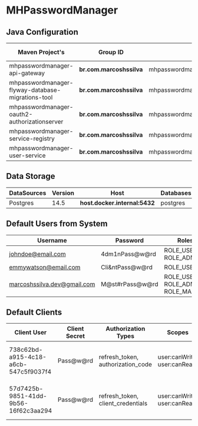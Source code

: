 # MHPasswordManager

## Java Configuration
| Maven Project's                                   | Group ID                 | Artifact ID                                       | Version            | Java Version | Spring Boot | Spring Cloud |
|---------------------------------------------------|--------------------------|---------------------------------------------------|--------------------|--------------|-------------|--------------|
| mhpasswordmanager-api-gateway                     | **br.com.marcoshssilva** | mhpasswordmanager.api.gateway                     | **0.0.1-SNAPSHOT** | temurin-11   | 2.7.3       | 2021.0.3     |
| mhpasswordmanager-flyway-database-migrations-tool | **br.com.marcoshssilva** | mhpasswordmanager.flyway.database.migrations.tool | **0.0.1-SNAPSHOT** | temurin-11   | 2.7.3       | 2021.0.3     |
| mhpasswordmanager-oauth2-authorizationserver      | **br.com.marcoshssilva** | mhpasswordmanager.oauth2.authorization.server     | **0.0.1-SNAPSHOT** | temurin-11   | 2.7.3       | 2021.0.3     |
| mhpasswordmanager-service-registry                | **br.com.marcoshssilva** | mhpasswordmanager.service.registry                | **0.0.1-SNAPSHOT** | temurin-11   | 2.7.3       | 2021.0.3     |
| mhpasswordmanager-user-service                    | **br.com.marcoshssilva** | mhpasswordmanager.userservice                     | **0.0.1-SNAPSHOT** | temurin-11   | 2.7.3       | 2021.0.3     |

## Data Storage
| DataSources | Version | Host                          | Databases | Schemas  | Username | Password |
|-------------|---------|-------------------------------|-----------|----------|----------|----------|
| Postgres    | 14.5    | **host.docker.internal:5432** | postgres  | db_users | postgres | postgres |

## Default Users from System
| Username                    | Password        | Roles                              |
|-----------------------------|-----------------|------------------------------------|
| johndoe@email.com           | 4dm1nPass@w@rd  | ROLE_USER, ROLE_ADMIN              |
| emmywatson@email.com        | Cli&ntPass@w@rd | ROLE_USER                          |
| marcoshssilva.dev@gmail.com | M@st#rPass@w@rd | ROLE_USER, ROLE_ADMIN, ROLE_MASTER |

## Default Clients
| Client User                          | Client Secret | Authorization Types               | Scopes                      | Redirect URI's                                                                                                        | Properties                                                                       |
|--------------------------------------|---------------|-----------------------------------|-----------------------------|-----------------------------------------------------------------------------------------------------------------------|----------------------------------------------------------------------------------|
| 738c62bd-a915-4c18-a6cb-547c5f9037f4 | Pass@w@rd     | refresh_token, authorization_code | user:canWrite, user:canRead | http://localhost:8888, http://localhost, https://oidcdebugger.com/debug, http://localhost:4200, http://localhost:8100 | TOKEN_EXPIRATION=1DAY, REFRESH_TOKEN_EXPIRATION=2DAY, REUSABLE_REFRESH_TOKEN=OFF |
| 57d7425b-9851-41dd-9b56-16f62c3aa294 | Pass@w@rd     | refresh_token, client_credentials | user:canWrite, user:canRead | http://localhost:8888, http://localhost, https://oidcdebugger.com/debug, http://localhost:4200, http://localhost:8100 | TOKEN_EXPIRATION=1DAY, REFRESH_TOKEN_EXPIRATION=2DAY, REUSABLE_REFRESH_TOKEN=OFF |
